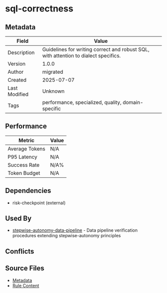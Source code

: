 # sql-correctness

## Metadata

| Field | Value |
|-------|-------|
| Description | Guidelines for writing correct and robust SQL, with attention to dialect specifics. |
| Version | 1.0.0 |
| Author | migrated |
| Created | 2025-07-07 |
| Last Modified | Unknown |
| Tags | performance, specialized, quality, domain-specific |

## Performance

| Metric | Value |
|--------|-------|
| Average Tokens | N/A |
| P95 Latency | N/A |
| Success Rate | N/A% |
| Token Budget | N/A |

## Dependencies

- risk-checkpoint (external)

## Used By

- [stepwise-autonomy-data-pipeline](stepwise-autonomy-data-pipeline.md) - Data pipeline verification procedures extending stepwise-autonomy principles

## Conflicts


## Source Files

- [Metadata](200-domain/sql-correctness.yaml)
- [Rule Content](200-domain/sql-correctness.mdc)